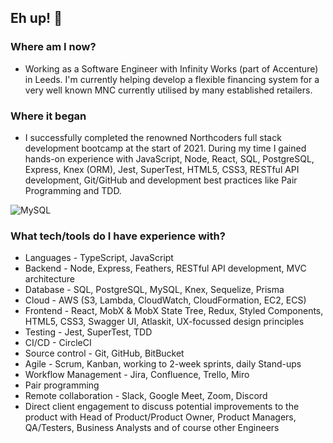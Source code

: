 ## Eh up! 👋


### Where am I now?
* Working as a Software Engineer with Infinity Works (part of Accenture) in Leeds. I'm currently helping develop a flexible financing system for a very well known MNC currently utilised by many established retailers.

### Where it began
* I successfully completed the renowned Northcoders full stack development bootcamp at the start of 2021. During my time I gained hands-on experience with JavaScript, Node, React, SQL, PostgreSQL, Express, Knex (ORM), Jest, SuperTest, HTML5, CSS3, RESTful API development, Git/GitHub and development best practices like Pair Programming and TDD.

![MySQL](https://img.shields.io/badge/mysql-%2300f.svg?style=for-the-badge&logo=mysql&logoColor=white)

### What tech/tools do I have experience with?
* Languages - TypeScript, JavaScript
* Backend - Node, Express, Feathers, RESTful API development, MVC architecture
* Database - SQL, PostgreSQL, MySQL, Knex, Sequelize, Prisma
* Cloud - AWS (S3, Lambda, CloudWatch, CloudFormation, EC2, ECS)
* Frontend - React, MobX & MobX State Tree, Redux, Styled Components, HTML5, CSS3, Swagger UI, Atlaskit, UX-focussed design principles
* Testing - Jest, SuperTest, TDD
* CI/CD - CircleCI
* Source control - Git, GitHub, BitBucket
* Agile - Scrum, Kanban, working to 2-week sprints, daily Stand-ups
* Workflow Management - Jira, Confluence, Trello, Miro
* Pair programming
* Remote collaboration - Slack, Google Meet, Zoom, Discord
* Direct client engagement to discuss potential improvements to the product with Head of Product/Product Owner, Product Managers, QA/Testers, Business Analysts and of course other Engineers


<!--
**samkaanaki/samkaanaki** is a ✨ _special_ ✨ repository because its `README.md` (this file) appears on your GitHub profile.

Here are some ideas to get you started:

- 🔭 I’m currently working on ...
- 🌱 I’m currently learning ...
- 👯 I’m looking to collaborate on ...
- 🤔 I’m looking for help with ...
- 💬 Ask me about ...
- 📫 How to reach me: ...
- 😄 Pronouns: ...
- ⚡ Fun fact: ...
-->
